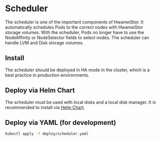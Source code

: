 # Scheduler

The scheduler is one of the important components of HwameiStor. It automatically schedules Pods to the correct nodes with HwameiStor storage volumes. With the scheduler, Pods no longer have to use the NodeAffinity or NodeSelector fields to select nodes. The scheduler can handle LVM and Disk storage volumes.

## Install

The scheduler should be deployed in HA mode in the cluster, which is a best practice in production environments.

## Deploy via Helm Chart

The scheduler must be used with local disks and a local disk manager. It is recommended to install via [Helm Chart](../hwameistor/install/deploy.md).

## Deploy via YAML (for development)

```bash
kubectl apply -f deploy/scheduler.yaml
```